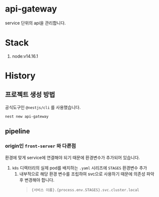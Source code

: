 # api-gateway

service 단위의 api을 관리합니다.

# Stack

1. node:v14.16.1

# History

## 프로젝트 생성 방법

공식도구인 `@nestjs/cli` 를 사용했습니다.

```shell
nest new api-gateway
```

## pipeline

### origin인 `front-server` 와 다른점

환경에 맞게 service에 연결해야 되기 때문에 환경변수가 추가되어 있습니다.

1. `k8s` 디렉터리의 실제 pod를 배치하는 `.yaml` 시리즈에 `STAGES` 환경변수 추가
   1. 내부적으로 해당 환경 변수를 조립하여 svc으로 사용하기 때문에 의존성 파악 후 변경해야 합니다.
      > `{서비스 이름}.{process.env.STAGES}.svc.cluster.local`
